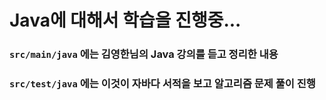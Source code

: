 # Java에 대해서 학습을 진행중...

### `src/main/java` 에는 김영한님의 Java 강의를 듣고 정리한 내용

### `src/test/java` 에는 이것이 자바다 서적을 보고 알고리즘 문제 풀이 진행